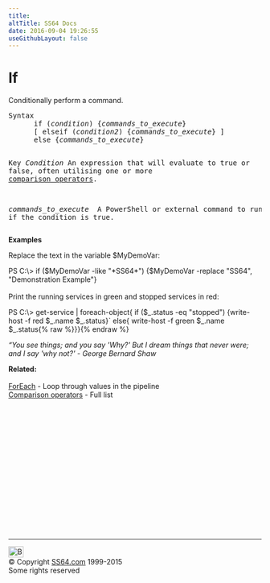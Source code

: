 ```yaml
---
title:
altTitle: SS64 Docs
date: 2016-09-04 19:26:55
useGithubLayout: false
---
```

<!-- #BeginLibraryItem "/Library/head_ps.lbi" --><!-- #EndLibraryItem --><h1>If </h1>
<p>Conditionally perform a command.</p>
<pre>Syntax
      if (<i>condition</i>) {<i>commands_to_execute</i>}
      [ elseif (<i>condition2</i>) {<i>commands_to_execute</i>} ]
      else {<i>commands_to_execute</i>}  

Key
   <i>Condition</i>  An expression that will evaluate to true or false,
              often utilising one or more <a href="syntax-compare.html">comparison operators</a>.

   <i>commands_to_execute
             </i> A PowerShell or external command to run if the condition is true.</pre>
<p><b>Examples</b></p>
<p>Replace the text in the variable $MyDemoVar:</p>
<p><span class="code">PS C:\&gt; if ($MyDemoVar -like "*SS64*") {$MyDemoVar -replace "SS64", "Demonstration Example"}   </span><br>
  <br>
  Print the running services in green and stopped services in red:</p>
<p class="code">PS C:\&gt; get-service | foreach-object{  if ($_.status -eq "stopped") {write-host -f red $_.name $_.status}`  else{ write-host -f green $_.name $_.status{% raw %}}}{% endraw %}  </p>
<p class="quote"><i>“You see things; and you say 'Why?' But I dream things that never were; and I say 'why not?' - George Bernard Shaw </i></p>
<p><b>Related:</b><br>
 <br>    
<a href="foreach.html">ForEach</a> - Loop through values in the pipeline<br>
<a href="syntax-compare.html">Comparison operators</a> - Full list </p><!-- #BeginLibraryItem "/Library/foot_ps.lbi" --><p>
<!-- PowerShell300 -->
<ins class="adsbygoogle" style="display:inline-block;width:300px;height:250px" data-ad-client="ca-pub-6140977852749469" data-ad-slot="6253539900"></ins>
<script>
(adsbygoogle = window.adsbygoogle || []).push({});
</script></p>
<hr>
<div id="bl" class="footer"><a href="if.html#"><img src="../images/top.png" width="30" height="22" alt="Back to the Top"></a></div>
<div id="br" class="footer, tagline">© Copyright <a href="http://ss64.com/">SS64.com</a> 1999-2015<br>
Some rights reserved</div><!-- #EndLibraryItem -->
